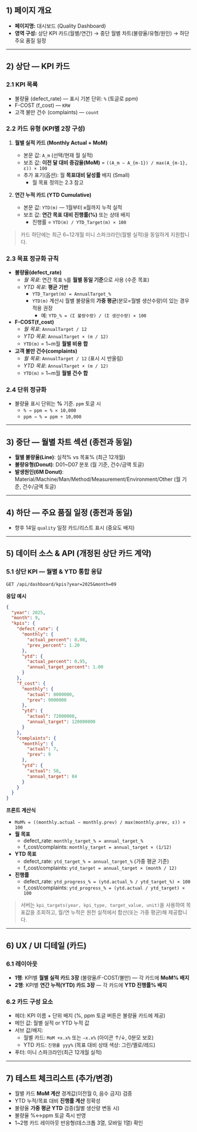 ## 1) 페이지 개요
- **페이지명:** 대시보드 (Quality Dashboard)
- **영역 구성:** 상단 KPI 카드(월별/연간) → 중단 월별 차트(불량율/유형/원인) → 하단 주요 품질 일정

---

## 2) 상단 — KPI 카드

### 2.1 KPI 목록
- 불량율 (defect_rate) — 표시 기본 단위: `%` (토글로 ppm)
- F-COST (f_cost) — `KRW`
- 고객 불만 건수 (complaints) — `count`

### 2.2 카드 유형 (KPI별 **2장** 구성)
1) **월별 실적 카드 (Monthly Actual + MoM)**
   - 본문 값: `A_m` (선택/현재 월 실적)
   - 보조 값: **이전 달 대비 증감율(MoM)** = `((A_m − A_{m-1}) / max(A_{m-1}, ε)) × 100`
   - 추가 표기(옵션): 월 **목표대비 달성률** 배지 (Small)
     - 월 목표 정의는 2.3 참고

2) **연간 누적 카드 (YTD Cumulative)**
   - 본문 값: `YTD(m)` — 1월부터 `m`월까지 누적 실적
   - 보조 값: **연간 목표 대비 진행률(%)** 또는 상태 배지
     - 진행률 = `YTD(m) / YTD_Target(m) × 100`

> 카드 하단에는 최근 6~12개월 미니 스파크라인(월별 실적)을 동일하게 지원합니다.

### 2.3 목표 정규화 규칙
- **불량율(defect_rate)**  
  - *월 목표*: 연간 목표 `%`를 **월별 동일 기준**으로 사용 (수준 목표)  
  - *YTD 목표*: **평균 기반**  
    - `YTD_Target(m) = AnnualTarget_%`  
    - `YTD(m)` 계산시 월별 불량율의 **가중 평균**(분모=월별 생산수량)이 있는 경우 적용 권장  
      - 예: `YTD_% = (Σ 불량수량) / (Σ 생산수량) × 100`
- **F-COST(f_cost)**  
  - *월 목표*: `AnnualTarget / 12`  
  - *YTD 목표*: `AnnualTarget × (m / 12)`  
  - `YTD(m)` = 1~m월 **월별 비용 합**
- **고객 불만 건수(complaints)**  
  - *월 목표*: `AnnualTarget / 12` (표시 시 반올림)  
  - *YTD 목표*: `AnnualTarget × (m / 12)`  
  - `YTD(m)` = 1~m월 **월별 건수 합**

### 2.4 단위 정규화
- 불량율 표시 단위는 **%** 기준. `ppm` 토글 시
  - `% → ppm = % × 10,000`
  - `ppm → % = ppm ÷ 10,000`

---

## 3) 중단 — 월별 차트 섹션 (종전과 동일)
- **월별 불량율(Line)**: 실적% vs 목표% (최근 12개월)
- **불량유형(Donut)**: D01~D07 분포 (월 기준, 건수/금액 토글)
- **발생원인(6M Donut)**: Material/Machine/Man/Method/Measurement/Environment/Other (월 기준, 건수/금액 토글)

---

## 4) 하단 — 주요 품질 일정 (종전과 동일)
- 향후 14일 `quality` 일정 카드/리스트 표시 (중요도 배지)

---

## 5) 데이터 소스 & API (개정된 상단 카드 계약)

### 5.1 상단 KPI — 월별 & YTD 통합 응답
`GET /api/dashboard/kpis?year=2025&month=09`

**응답 예시**
```json
{
  "year": 2025,
  "month": 9,
  "kpis": {
    "defect_rate": {
      "monthly": {
        "actual_percent": 0.90,
        "prev_percent": 1.20
      },
      "ytd": {
        "actual_percent": 0.95,
        "annual_target_percent": 1.00
      }
    },
    "f_cost": {
      "monthly": {
        "actual": 8000000,
        "prev": 9000000
      },
      "ytd": {
        "actual": 72000000,
        "annual_target": 120000000
      }
    },
    "complaints": {
      "monthly": {
        "actual": 7,
        "prev": 9
      },
      "ytd": {
        "actual": 58,
        "annual_target": 84
      }
    }
  }
}
```

**프론트 계산식**
- `MoM% = ((monthly.actual − monthly.prev) / max(monthly.prev, ε)) × 100`
- **월 목표**  
  - defect_rate: `monthly_target_% = annual_target_%`  
  - f_cost/complaints: `monthly_target = annual_target × (1/12)`
- **YTD 목표**  
  - defect_rate: `ytd_target_% = annual_target_%` (가중 평균 기준)  
  - f_cost/complaints: `ytd_target = annual_target × (month / 12)`
- **진행률**  
  - defect_rate: `ytd_progress_% = (ytd.actual_% / ytd_target_%) × 100`
  - f_cost/complaints: `ytd_progress_% = (ytd.actual / ytd_target) × 100`

> 서버는 `kpi_targets(year, kpi_type, target_value, unit)`을 사용하여 목표값을 조회하고, 월/연 누적은 원천 실적에서 합산(또는 가중 평균)해 제공합니다.

---

## 6) UX / UI 디테일 (카드)

### 6.1 레이아웃
- **1행**: KPI별 **월별 실적 카드 3장** (불량율/F-COST/불만) — 각 카드에 **MoM% 배지**  
- **2행**: KPI별 **연간 누적(YTD) 카드 3장** — 각 카드에 **YTD 진행률% 배지**

### 6.2 카드 구성 요소
- 헤더: KPI 이름 + 단위 배지 (%, ppm 토글 버튼은 불량율 카드에 제공)
- 메인 값: 월별 실적 or YTD 누적 값
- 서브 값/배지:
  - 월별 카드: `MoM +x.x%` 또는 `−x.x%` (아이콘 ↑/↓, 0분모 보호)
  - YTD 카드: `진행률 yyy%` (목표 대비 상태 색상: 그린/옐로/레드)
- 푸터: 미니 스파크라인(최근 12개월 실적)

---

## 7) 테스트 체크리스트 (추가/변경)
- 월별 카드 **MoM 계산** 경계값(이전월 0, 음수 금지) 검증
- YTD 누적/목표 대비 **진행률 계산** 정확성
- 불량율 **가중 평균 YTD** 검증(월별 생산량 변동 시)
- 불량율 %↔ppm 토글 즉시 반영
- 1~2행 카드 레이아웃 반응형(데스크톱 3열, 모바일 1열) 확인

